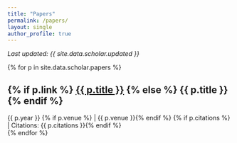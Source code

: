 ```yaml
---
title: "Papers"
permalink: /papers/
layout: single
author_profile: true
---
```


_Last updated: {{ site.data.scholar.updated }}_

<div class="papers-list">
  {% for p in site.data.scholar.papers %}
    <div class="paper-card">
      <h2 class="paper-title">
        {% if p.link %}
          <a href="{{ p.link }}" target="_blank">{{ p.title }}</a>
        {% else %}
          {{ p.title }}
        {% endif %}
      </h2>
      <div class="paper-meta">
        <span class="paper-year">{{ p.year }}</span>
        {% if p.venue %} | <span class="paper-venue">{{ p.venue }}</span>{% endif %}
        {% if p.citations %} | <span class="paper-citations">Citations: {{ p.citations }}</span>{% endif %}
      </div>
    </div>
  {% endfor %}
</div> 